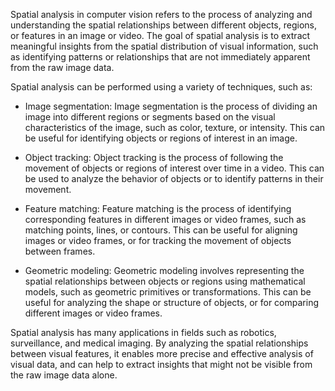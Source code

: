 Spatial analysis in computer vision refers to the process of analyzing and understanding the spatial relationships between different objects, regions, or features in an image or video. The goal of spatial analysis is to extract meaningful insights from the spatial distribution of visual information, such as identifying patterns or relationships that are not immediately apparent from the raw image data.

Spatial analysis can be performed using a variety of techniques, such as:

- Image segmentation: Image segmentation is the process of dividing an image into different regions or segments based on the visual characteristics of the image, such as color, texture, or intensity. This can be useful for identifying objects or regions of interest in an image.

- Object tracking: Object tracking is the process of following the movement of objects or regions of interest over time in a video. This can be used to analyze the behavior of objects or to identify patterns in their movement.

- Feature matching: Feature matching is the process of identifying corresponding features in different images or video frames, such as matching points, lines, or contours. This can be useful for aligning images or video frames, or for tracking the movement of objects between frames.

- Geometric modeling: Geometric modeling involves representing the spatial relationships between objects or regions using mathematical models, such as geometric primitives or transformations. This can be useful for analyzing the shape or structure of objects, or for comparing different images or video frames.

Spatial analysis has many applications in fields such as robotics, surveillance, and medical imaging. By analyzing the spatial relationships between visual features, it enables more precise and effective analysis of visual data, and can help to extract insights that might not be visible from the raw image data alone.